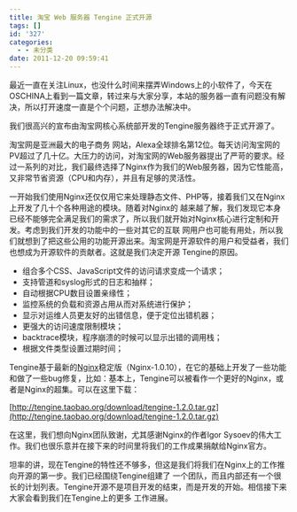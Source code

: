 ```yaml
---
title: 淘宝 Web 服务器 Tengine 正式开源
tags: []
id: '327'
categories:
  - - 未分类
date: 2011-12-20 09:59:41
---
```


最近一直在关注Linux，也没什么时间来摆弄Windows上的小软件了，今天在OSCHINA上看到一篇文章，转过来与大家分享，本站的服务器一直有问题没有解决，所以打开速度一直是个个问题，正想办法解决中。

我们很高兴的宣布由淘宝网核心系统部开发的Tengine服务器终于正式开源了。

淘宝网是亚洲最大的电子商务 网站，Alexa全球排名第12位。每天访问淘宝网的PV超过了几十亿。大压力的访问，对淘宝网的Web服务器提出了严苛的要求。经过一系列的对比，我们最终选择了Nginx作为我们的Web服务器，因为它性能高，又非常节省资源（CPU和内存），并且有足够的灵活性。

一开始我们使用Nginx还仅仅用它来处理静态文件、PHP等，接着我们又在Nginx上开发了几十个各种用途的模块。随着对Nginx的 越来越了解，我们发现它本身已经不能够完全满足我们的需求了，所以我们就开始对Nginx核心进行定制和开发。考虑到我们开发的功能中的一些对其它的互联 网用户也可能有用处，所以我们就想到了把这些公用的功能开源出来。淘宝网是开源软件的用户和受益者，我们也想成为开源软件的贡献者。这就是我们决定开源 Tengine的原因。

*   组合多个CSS、JavaScript文件的访问请求变成一个请求；
*   支持管道和syslog形式的日志和抽样；
*   自动根据CPU数目设置亲缘性；
*   监控系统的负载和资源占用从而对系统进行保护；
*   显示对运维人员更友好的出错信息，便于定位出错机器；
*   更强大的访问速度限制模块；
*   backtrace模块，程序崩溃的时候可以显示出错的调用栈；
*   根据文件类型设置过期时间；

Tengine基于最新的[Nginx](http://www.oschina.net/p/nginx)稳定版（Nginx-1.0.10），在它的基础上开发了一些功能和做了一些bug修复，比如：基本上，Tengine可以被看作一个更好的Nginx，或者是Nginx的超集。可以在这里下载：

[http://tengine.taobao.org/download/tengine-1.2.0.tar.gz](http://tengine.taobao.org/download/tengine-1.2.0.tar.gz)

在这里，我们想向Nginx团队致谢，尤其感谢Nginx的作者Igor Sysoev的伟大工作。我们也很乐意并在接下来的时间里将我们的工作成果捐献给Nginx官方。

坦率的讲，现在Tengine的特性还不够多，但这是我们将我们在Nginx上的工作推向开源的第一步。我们已经围绕Tengine组建了 一个团队，而且内部还有一个很长的计划列表。Tengine开源不是项目开发的结束，而是开发的开始。相信接下来大家会看到我们在Tengine上的更多 工作进展。